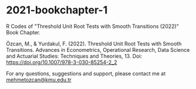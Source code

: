 # 2021-bookchapter-1
R Codes of "Threshold Unit Root Tests with Smooth Transitions (2022)" Book Chapter. 

Özcan, M., & Yurdakul, F. (2022). Threshold Unit Root Tests with Smooth Transitions. Advances in Econometrics, Operational Research, Data Science and Actuarial Studies: Techniques and Theories, 13. Doi: https://doi.org/10.1007/978-3-030-85254-2_2 

For any questions, suggestions and support, please contact me at mehmetozcan@kmu.edu.tr 
